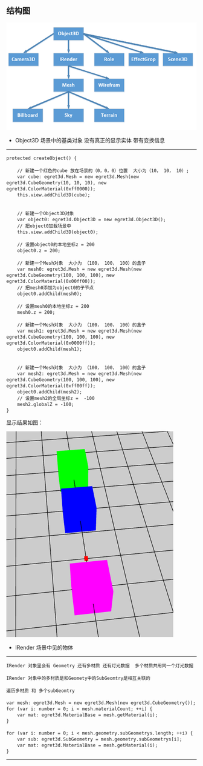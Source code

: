 
结构图
----------

![](Img_0.png)

* Object3D 场景中的基类对象 没有真正的显示实体 带有变换信息

----------

    protected createObject() {

        // 新建一个红色的cube 放在场景的（0，0，0）位置  大小为（10， 10， 10）;
        var cube: egret3d.Mesh = new egret3d.Mesh(new egret3d.CubeGeometry(10, 10, 10), new egret3d.ColorMaterial(0xff0000));
        this.view.addChild3D(cube);


        // 新建一个Object3D对象  
        var object0: egret3d.Object3D = new egret3d.Object3D();
        // 把object0加载场景中
        this.view.addChild3D(object0);

        // 设置object0的本地坐标z = 200
        object0.z = 200;

        // 新建一个Mesh对象  大小为 （100， 100， 100）的盒子
        var mesh0: egret3d.Mesh = new egret3d.Mesh(new egret3d.CubeGeometry(100, 100, 100), new egret3d.ColorMaterial(0x00ff00));
        // 把mesh0添加为object0的子节点
        object0.addChild(mesh0);

        // 设置mesh0的本地坐标z = 200
        mesh0.z = 200;

        // 新建一个Mesh对象  大小为 （100， 100， 100）的盒子
        var mesh1: egret3d.Mesh = new egret3d.Mesh(new egret3d.CubeGeometry(100, 100, 100), new egret3d.ColorMaterial(0x0000ff));
        object0.addChild(mesh1);


        // 新建一个Mesh对象  大小为 （100， 100， 100）的盒子
        var mesh2: egret3d.Mesh = new egret3d.Mesh(new egret3d.CubeGeometry(100, 100, 100), new egret3d.ColorMaterial(0xff00ff));
        object0.addChild(mesh2);
        // 设置mesh2的全局坐标z =  -100
        mesh2.globalZ = -100;
    }

显示结果如图：

![](Img_1.png)

* IRender 场景中见的物体
 
----------
	
	IRender 对象里会有 Geometry 还有多材质 还有灯光数据  多个材质共用同一个灯光数据

	IRender 对象中的多材质是和Geomety中的SubGeomtry是相互关联的 

	遍历多材质 和 多个subGeomtry
	
    var mesh: egret3d.Mesh = new egret3d.Mesh(new egret3d.CubeGeometry());
    for (var i: number = 0; i < mesh.materialCount; ++i) {
        var mat: egret3d.MaterialBase = mesh.getMaterial(i);
    }

    for (var i: number = 0; i < mesh.geometry.subGeometrys.length; ++i) {
        var sub: egret3d.SubGeometry = mesh.geometry.subGeometrys[i];
        var mat: egret3d.MaterialBase = mesh.getMaterial(i);
    }

----------